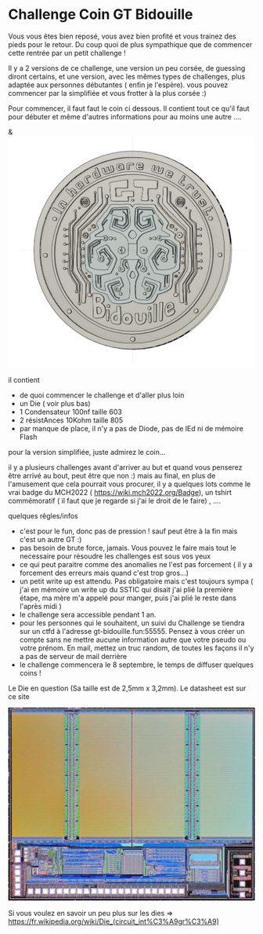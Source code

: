 # Challenge Coin GT Bidouille

Vous vous êtes bien reposé, vous avez bien profité et vous trainez des pieds pour le retour. Du coup quoi de plus sympathique que de commencer cette rentrée par un petit challenge !


Il y a 2 versions de ce challenge, une version un peu corsée, de guessing diront certains, et une version, avec les mêmes types de challenges, plus adaptée aux personnes débutantes ( enfin je l'espère). vous pouvez commencer par la simplifiée et vous frotter à la plus corsée :)

Pour commencer, il faut faut le coin ci dessous. Il contient tout ce qu'il faut pour débuter et même d'autres informations pour au moins une autre ....

&![alt text](photo/coin.png)

il contient 
- de quoi commencer le challenge et d'aller plus loin
- un Die ( voir plus bas)
- 1 Condensateur 100nf taille 603
- 2 résistAnces 10Kohm taille 805
- par manque de place, il n'y a pas de Diode, pas de lEd ni de mémoire Flash 

pour la version simplifiée, juste admirez le coin...

il y a plusieurs challenges avant d'arriver au but et quand vous penserez être arrivé au bout, peut être que non :)  mais au final, en plus de l'amusement que cela pourrait vous procurer, il y a quelques lots comme le vrai badge du MCH2022 ( https://wiki.mch2022.org/Badge), un tshirt commémoratif ( il faut que je regarde si j'ai le droit de le faire) , ....

quelques rêgles/infos 
- c'est pour le fun, donc pas de pression ! sauf peut être à la fin mais c'est un autre GT :)
- pas besoin de brute force, jamais. Vous pouvez le faire mais tout le necessaire pour résoudre les challenges est sous vos yeux
- ce qui peut paraitre comme des anomalies ne l'est pas forcement ( il y a forcement des erreurs mais quand c'est trop gros...)
- un petit write up est attendu. Pas obligatoire mais c'est toujours sympa ( j'ai en mémoire un write up du SSTIC qui disait j'ai plié la première étape, ma mère m'a appelé pour manger, puis j'ai plié le reste dans l'après midi ) 
- le challenge sera accessible pendant 1 an. 
- pour les personnes qui le souhaitent, un suivi du Challenge se tiendra sur un ctfd à l'adresse gt-bidouille.fun:55555. Pensez à vous créer un compte sans ne mettre aucune information autre que votre pseudo ou votre prénom. En mail, mettez un truc random, de toutes les façons il n'y a pas de serveur de mail derrière
- le challenge commencera le 8 septembre, le temps de diffuser quelques coins !


Le Die en question  (Sa taille est de 2,5mm x 3,2mm). Le datasheet est sur ce site 

![alt text](photo/s-l1600.jpg)

Si vous voulez en savoir un peu plus sur les dies => https://fr.wikipedia.org/wiki/Die_(circuit_int%C3%A9gr%C3%A9)
